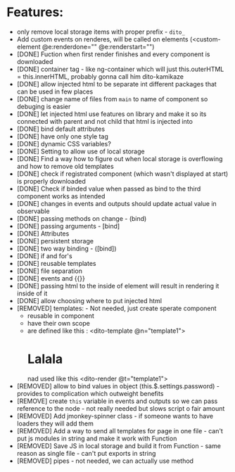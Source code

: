 # Features:
- only remove local storage items with proper prefix - `dito_` 
- Add custom events on renderes, will be called on elements (<custom-element @e:renderdone="" @e:renderstart="")
- [DONE] Fuction when first render finishes and every component is downloaded
- [DONE] container tag - like ng-container which will just this.outerHTML = this.innerHTML, probably gonna call him dito-kamikaze
- [DONE] allow injected html to be separate int different packages that can be used in few places
- [DONE] change name of files from `main` to name of component so debuging is easier
- [DONE] let injected html use features on library and make it so its connected with parent and not child that html is injected into
- [DONE] bind default attributes
- [DONE] have only one style tag
- [DONE] dynamic CSS variables?
- [DONE] Setting to allow use of local storage
- [DONE] Find a way how to figure out when local storage is overflowing and how to remove old templates
- [DONE] check if registrated component (which wasn't displayed at start) is properly downloaded
- [DONE] Check if binded value when passed as bind to the third component works as intended
- [DONE] changes in events and outputs should update actual value in observable
- [DONE] passing methods on change - (bind)
- [DONE] passing arguments - [bind]
- [DONE] Attributes
- [DONE] persistent storage
- [DONE] two way binding - ([bind])
- [DONE] if and for's
- [DONE] reusable templates
- [DONE] file separation
- [DONE] events and {{}}
- [DONE] passing html to the inside of element will result in rendering it inside of it
- [DONE] allow choosing where to put injected html
- [REMOVED] templates: - Not needed, just create sperate component
  - reusable in component
  - have their own scope
  - are defined like this : <dito-template @n="template1"> <h1>Lalala</h1> </dito-template> nad used like this <dito-render @t="template1"></dito-render>
- [REMOVED] allow to bind values in object (this.$.settings.password) - provides to complication which outweight benefits
- [REMOVE] create `this` variable in events and outputs so we can pass reference to the node - not really needed but slows script o fair amount
- [REMOVED] Add jmonkey-spinner class - if someone wants to have loaders they will add them
- [REMOVED] Add a way to send all templates for page in one file - can't put js modules in string and make it work with Function
- [REMOVED] Save JS in local storage and build it from Function - same reason as single file - can't put exports in string
- [REMOVED] pipes - not needed, we can actually use method
